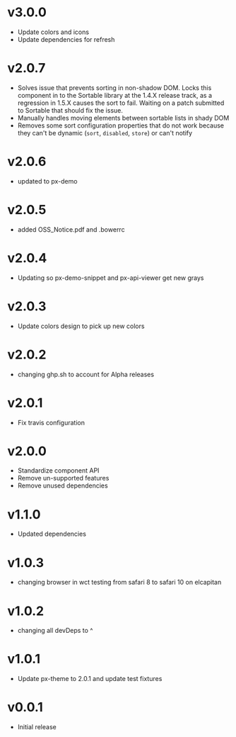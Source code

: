 v3.0.0
==================
* Update colors and icons
* Update dependencies for refresh

v2.0.7
==================
* Solves issue that prevents sorting in non-shadow DOM. Locks this component in to the Sortable library at the 1.4.X release track, as a regression in 1.5.X causes the sort to fail. Waiting on a patch submitted to Sortable that should fix the issue.
* Manually handles moving elements between sortable lists in shady DOM
* Removes some sort configuration properties that do not work because they can't be dynamic (`sort`, `disabled`, `store`) or can't notify

v2.0.6
==================
* updated to px-demo

v2.0.5
==================
* added OSS_Notice.pdf and .bowerrc

v2.0.4
==================
* Updating so px-demo-snippet and px-api-viewer get new grays

v2.0.3
==================
* Update colors design to pick up new colors

v2.0.2
==================
* changing ghp.sh to account for Alpha releases

v2.0.1
==================
* Fix travis configuration

v2.0.0
==================
* Standardize component API
* Remove un-supported features
* Remove unused dependencies

v1.1.0
==================
* Updated dependencies

v1.0.3
==================
* changing browser in wct testing from safari 8 to safari 10 on elcapitan

v1.0.2
==================
* changing all devDeps to ^

v1.0.1
==================
* Update px-theme to 2.0.1 and update test fixtures

v0.0.1
==================
* Initial release
